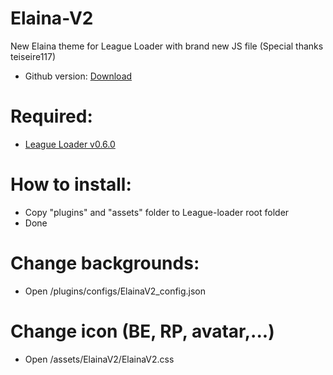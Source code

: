 # Elaina-V2
New Elaina theme for League Loader with brand new JS file
(Special thanks teiseire117)

 - Github version: [Download](https://codeload.github.com/Elaina69/Elaina-V2/zip/refs/tags/v1.2.8)

# Required: 
 - [League Loader v0.6.0](https://github.com/nomi-san/league-loader/releases/download/v0.6.0/league-loader-v0.6.0.zip)
 
# How to install:
 - Copy "plugins" and "assets" folder to League-loader root folder
 - Done


# Change backgrounds:
 - Open /plugins/configs/ElainaV2_config.json
 
 
# Change icon (BE, RP, avatar,...)
 - Open /assets/ElainaV2/ElainaV2.css
